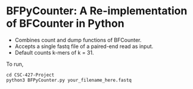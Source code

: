 # BFPyCounter: A Re-implementation of BFCounter in Python

- Combines count and dump functions of BFCounter.
- Accepts a single fastq file of a paired-end read as input.
- Default counts k-mers of k = 31.

To run, 
```
cd CSC-427-Project
python3 BFPyCounter.py your_filename_here.fastq
```

